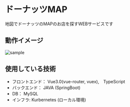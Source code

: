 # ドーナッツMAP

地図でドーナッツのMAPのお店を探すWEBサービスです

## 動作イメージ
![sample](https://github.com/TTsham6/google-map-app/assets/37510144/7d84f440-8aa9-4cbd-8048-abc3da9b4913)

## 使用している技術
 
* フロントエンド： Vue3.0(vue-router, vuex),　TypeScript
* バックエンド： JAVA (SpringBoot)
* DB： MySQL
* インフラ: Kurbernetes (ローカル環境)